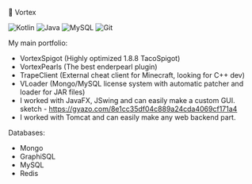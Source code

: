 🌃 Vortex

![Kotlin](https://img.shields.io/badge/-Kotlin-964b00?style=flat-square&logo=kotlin&logoColor=white)
![Java](https://img.shields.io/badge/-Java-ffbf00?style=flat-square&logo=java&logoColor=black)
![MySQL](https://img.shields.io/badge/-MySQL-42f55a?style=flat-square&logo=mysql&logoColor=black)
![Git](https://img.shields.io/badge/-Git-F44D27?style=flat-square&logo=git&logoColor=white) 

My main portfolio:
- VortexSpigot (Highly optimized 1.8.8 TacoSpigot)
- VortexPearls (The best enderpearl plugin)
- TrapeClient (External cheat client for Minecraft, looking for C++ dev)
- VLoader (Mongo/MySQL license system with automatic patcher and loader for JAR files)
- I worked with JavaFX, JSwing and can easily make a custom GUI.
sketch - https://gyazo.com/8e1cc35df04c889a24cda4069cf171a4
- I worked with Tomcat and can easily make any web backend part.

Databases:
- Mongo
- GraphiSQL
- MySQL
- Redis

